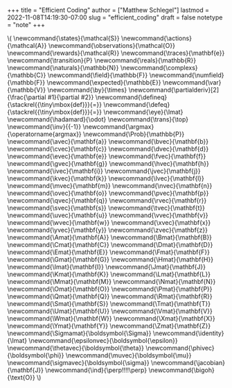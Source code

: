 +++
title = "Efficient Coding"
author = ["Matthew Schlegel"]
lastmod = 2022-11-08T14:19:30-07:00
slug = "efficient_coding"
draft = false
notetype = "note"
+++

\\( \newcommand{\states}{\mathcal{S}}
\newcommand{\actions}{\mathcal{A}}
\newcommand{\observations}{\mathcal{O}}
\newcommand{\rewards}{\mathcal{R}}
\newcommand{\traces}{\mathbf{e}}
\newcommand{\transition}{P}
\newcommand{\reals}{\mathbb{R}}
\newcommand{\naturals}{\mathbb{N}}
\newcommand{\complexs}{\mathbb{C}}
\newcommand{\field}{\mathbb{F}}
\newcommand{\numfield}{\mathbb{F}}
\newcommand{\expected}{\mathbb{E}}
\newcommand{\var}{\mathbb{V}}
\newcommand{\by}{\times}
\newcommand{\partialderiv}[2]{\frac{\partial #1}{\partial #2}}
\newcommand{\defineq}{\stackrel{{\tiny\mbox{def}}}{=}}
\newcommand{\defeq}{\stackrel{{\tiny\mbox{def}}}{=}}
\newcommand{\eye}{\Imat}
\newcommand{\hadamard}{\odot}
\newcommand{\trans}{\top}
\newcommand{\inv}{{-1}}
\newcommand{\argmax}{\operatorname{argmax}}
\newcommand{\Prob}{\mathbb{P}}
\newcommand{\avec}{\mathbf{a}}
\newcommand{\bvec}{\mathbf{b}}
\newcommand{\cvec}{\mathbf{c}}
\newcommand{\dvec}{\mathbf{d}}
\newcommand{\evec}{\mathbf{e}}
\newcommand{\fvec}{\mathbf{f}}
\newcommand{\gvec}{\mathbf{g}}
\newcommand{\hvec}{\mathbf{h}}
\newcommand{\ivec}{\mathbf{i}}
\newcommand{\jvec}{\mathbf{j}}
\newcommand{\kvec}{\mathbf{k}}
\newcommand{\lvec}{\mathbf{l}}
\newcommand{\mvec}{\mathbf{m}}
\newcommand{\nvec}{\mathbf{n}}
\newcommand{\ovec}{\mathbf{o}}
\newcommand{\pvec}{\mathbf{p}}
\newcommand{\qvec}{\mathbf{q}}
\newcommand{\rvec}{\mathbf{r}}
\newcommand{\svec}{\mathbf{s}}
\newcommand{\tvec}{\mathbf{t}}
\newcommand{\uvec}{\mathbf{u}}
\newcommand{\vvec}{\mathbf{v}}
\newcommand{\wvec}{\mathbf{w}}
\newcommand{\xvec}{\mathbf{x}}
\newcommand{\yvec}{\mathbf{y}}
\newcommand{\zvec}{\mathbf{z}}
\newcommand{\Amat}{\mathbf{A}}
\newcommand{\Bmat}{\mathbf{B}}
\newcommand{\Cmat}{\mathbf{C}}
\newcommand{\Dmat}{\mathbf{D}}
\newcommand{\Emat}{\mathbf{E}}
\newcommand{\Fmat}{\mathbf{F}}
\newcommand{\Gmat}{\mathbf{G}}
\newcommand{\Hmat}{\mathbf{H}}
\newcommand{\Imat}{\mathbf{I}}
\newcommand{\Jmat}{\mathbf{J}}
\newcommand{\Kmat}{\mathbf{K}}
\newcommand{\Lmat}{\mathbf{L}}
\newcommand{\Mmat}{\mathbf{M}}
\newcommand{\Nmat}{\mathbf{N}}
\newcommand{\Omat}{\mathbf{O}}
\newcommand{\Pmat}{\mathbf{P}}
\newcommand{\Qmat}{\mathbf{Q}}
\newcommand{\Rmat}{\mathbf{R}}
\newcommand{\Smat}{\mathbf{S}}
\newcommand{\Tmat}{\mathbf{T}}
\newcommand{\Umat}{\mathbf{U}}
\newcommand{\Vmat}{\mathbf{V}}
\newcommand{\Wmat}{\mathbf{W}}
\newcommand{\Xmat}{\mathbf{X}}
\newcommand{\Ymat}{\mathbf{Y}}
\newcommand{\Zmat}{\mathbf{Z}}
\newcommand{\Sigmamat}{\boldsymbol{\Sigma}}
\newcommand{\identity}{\Imat}
\newcommand{\epsilonvec}{\boldsymbol{\epsilon}}
\newcommand{\thetavec}{\boldsymbol{\theta}}
\newcommand{\phivec}{\boldsymbol{\phi}}
\newcommand{\muvec}{\boldsymbol{\mu}}
\newcommand{\sigmavec}{\boldsymbol{\sigma}}
\newcommand{\jacobian}{\mathbf{J}}
\newcommand{\ind}{\perp\!\!\!\!\perp}
\newcommand{\bigoh}{\text{O}}
\\)
